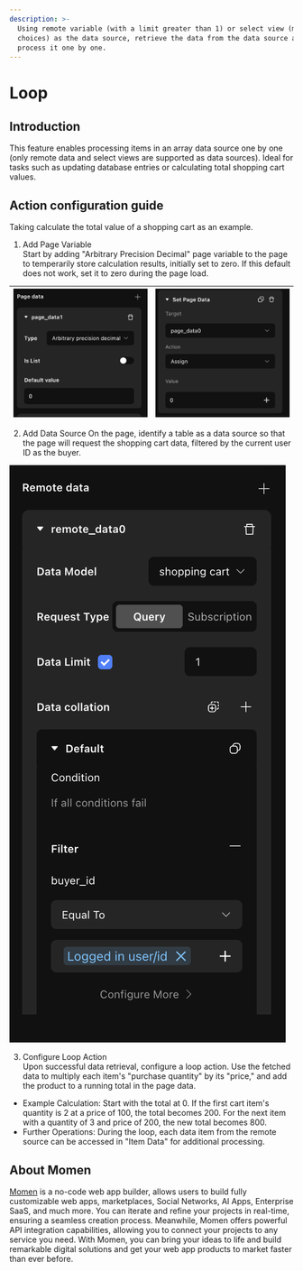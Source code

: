 ```yaml
---
description: >-
  Using remote variable (with a limit greater than 1) or select view (multiple
  choices) as the data source, retrieve the data from the data source and
  process it one by one.
---
```


# Loop

## Introduction   
This feature enables processing items in an array data source one by one (only remote data and select views are supported as data sources). Ideal for tasks such as updating database entries or calculating total shopping cart values.

## Action configuration guide
Taking calculate the total value of a shopping cart as an example.

1. Add Page Variable   
Start by adding "Arbitrary Precision Decimal" page variable to the page to temperarily store calculation results, initially set to zero. If this default does not work, set it to zero during the page load.

| <img src="../.gitbook/assets/0 (47).png" alt="" data-size="original"> | <img src="../.gitbook/assets/1 (86).png" alt="" data-size="original"> |
| --------------------------------------------------------------------- | --------------------------------------------------------------------- |

2. Add Data Source
On the page, identify a table as a data source so that the page will request the shopping cart data, filtered by the current user ID as the buyer.

![](<../.gitbook/assets/2 (70).png>)

3. Configure Loop Action  
Upon successful data retrieval, configure a loop action. Use the fetched data to multiply each item's "purchase quantity" by its "price," and add the product to a running total in the page data.
- Example Calculation: Start with the total at 0. If the first cart item's quantity is 2 at a price of 100, the total becomes 200. For the next item with a quantity of 3 and price of 200, the new total becomes 800.
- Further Operations: During the loop, each data item from the remote source can be accessed in "Item Data" for additional processing.

## About Momen​​​​​

[Momen](https://momen.app/?channel=blog-about) is a no-code web app builder, allows users to build fully customizable web apps, marketplaces, Social Networks, AI Apps, Enterprise SaaS, and much more. You can iterate and refine your projects in real-time, ensuring a seamless creation process. Meanwhile, Momen offers powerful API integration capabilities, allowing you to connect your projects to any service you need. With Momen, you can bring your ideas to life and build remarkable digital solutions and get your web app products to market faster than ever before.​​